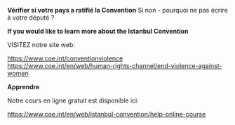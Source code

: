 **Vérifier si votre pays a ratifié la Convention**
Si non - pourquoi ne pas écrire à votre député ?

**If you would like to learn more about the Istanbul Convention**

VISITEZ notre site web:

https://www.coe.int/conventionviolence
https://www.coe.int/en/web/human-rights-channel/end-violence-against-women

**Apprendre**

Notre cours en ligne gratuit est disponible ici:

https://www.coe.int/en/web/istanbul-convention/help-online-course
